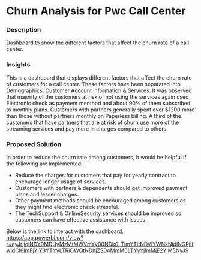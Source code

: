 # Churn Analysis for Pwc Call Center

### Description
Dashboard to show the different factors that affect the churn rate of a call center.

### Insights
This is a dashboard that displays different factors that affect the churn rate of customers for a call center. These factors have been separated into Demographics, 
Customer Account information & Services. 
It was observed that majority of the customers at risk of not using the services again used Electronic check as payment menthod and about 90% of them subscribed to 
monthly plans. Customers with partners generally spent over $1200 more than those without partners monthly on Paperless billing.
A third of the customers that have partners that are at risk of churn use more of the streaming services and pay more in charges compared to others.

### Proposed Solution
In order to reduce the churn rate among customers, it would be helpful if the following are implemented:
- Reduce the charges for customers that pay for yearly contract to encourage longer usage of services.
- Customers with partners & dependents should get improved payment plans and lesser charges.
- Other payment methods should be encouraged among customers as they might find electronic check stressful.
- The TechSupport & OnlineSecurity services should be improved so customers can have effective assistance with issues.

Below is the link to interact with the dashboard.
https://app.powerbi.com/view?r=eyJrIjoiNDY0MDUyMzMtMWVmYy00NDk0LTlmYTItNDVlYWNkNjdjNGRjIiwidCI6ImFjYjY3YTYyLTRiOWQtNDhjZS04MmM0LTYyYjlmMjE2YjM5NyJ9

